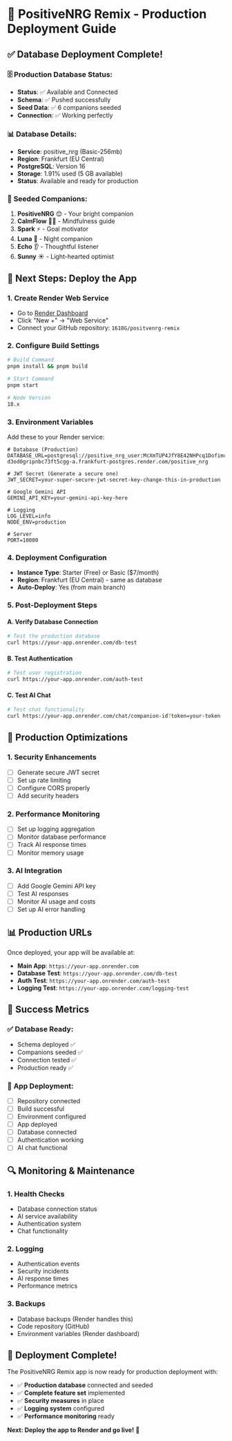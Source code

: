 # 🚀 PositiveNRG Remix - Production Deployment Guide

## ✅ Database Deployment Complete!

### 🗄️ **Production Database Status:**
- **Status**: ✅ Available and Connected
- **Schema**: ✅ Pushed successfully
- **Seed Data**: ✅ 6 companions seeded
- **Connection**: ✅ Working perfectly

### 📊 **Database Details:**
- **Service**: positive_nrg (Basic-256mb)
- **Region**: Frankfurt (EU Central)
- **PostgreSQL**: Version 16
- **Storage**: 1.91% used (5 GB available)
- **Status**: Available and ready for production

### 🤖 **Seeded Companions:**
1. **PositiveNRG** 😊 - Your bright companion
2. **CalmFlow** 🧘‍♀️ - Mindfulness guide
3. **Spark** ⚡ - Goal motivator
4. **Luna** 🌙 - Night companion
5. **Echo** 👂 - Thoughtful listener
6. **Sunny** ☀️ - Light-hearted optimist

## 🚀 Next Steps: Deploy the App

### 1. **Create Render Web Service**
- Go to [Render Dashboard](https://dashboard.render.com)
- Click "New +" → "Web Service"
- Connect your GitHub repository: `1618G/positvenrg-remix`

### 2. **Configure Build Settings**
```bash
# Build Command
pnpm install && pnpm build

# Start Command
pnpm start

# Node Version
18.x
```

### 3. **Environment Variables**
Add these to your Render service:

```env
# Database (Production)
DATABASE_URL=postgresql://positive_nrg_user:McXmTUP4JfY8E42NHPcq1DofimcxYQVA@dpg-d3od0gripnbc73ft5cgg-a.frankfurt-postgres.render.com/positive_nrg

# JWT Secret (Generate a secure one)
JWT_SECRET=your-super-secure-jwt-secret-key-change-this-in-production

# Google Gemini API
GEMINI_API_KEY=your-gemini-api-key-here

# Logging
LOG_LEVEL=info
NODE_ENV=production

# Server
PORT=10000
```

### 4. **Deployment Configuration**
- **Instance Type**: Starter (Free) or Basic ($7/month)
- **Region**: Frankfurt (EU Central) - same as database
- **Auto-Deploy**: Yes (from main branch)

### 5. **Post-Deployment Steps**

#### A. **Verify Database Connection**
```bash
# Test the production database
curl https://your-app.onrender.com/db-test
```

#### B. **Test Authentication**
```bash
# Test user registration
curl https://your-app.onrender.com/auth-test
```

#### C. **Test AI Chat**
```bash
# Test chat functionality
curl https://your-app.onrender.com/chat/companion-id?token=your-token
```

## 🔧 **Production Optimizations**

### 1. **Security Enhancements**
- [ ] Generate secure JWT secret
- [ ] Set up rate limiting
- [ ] Configure CORS properly
- [ ] Add security headers

### 2. **Performance Monitoring**
- [ ] Set up logging aggregation
- [ ] Monitor database performance
- [ ] Track AI response times
- [ ] Monitor memory usage

### 3. **AI Integration**
- [ ] Add Google Gemini API key
- [ ] Test AI responses
- [ ] Monitor AI usage and costs
- [ ] Set up AI error handling

## 📊 **Production URLs**

Once deployed, your app will be available at:
- **Main App**: `https://your-app.onrender.com`
- **Database Test**: `https://your-app.onrender.com/db-test`
- **Auth Test**: `https://your-app.onrender.com/auth-test`
- **Logging Test**: `https://your-app.onrender.com/logging-test`

## 🎯 **Success Metrics**

### ✅ **Database Ready:**
- Schema deployed ✅
- Companions seeded ✅
- Connection tested ✅
- Production ready ✅

### 🚀 **App Deployment:**
- [ ] Repository connected
- [ ] Build successful
- [ ] Environment configured
- [ ] App deployed
- [ ] Database connected
- [ ] Authentication working
- [ ] AI chat functional

## 🔍 **Monitoring & Maintenance**

### 1. **Health Checks**
- Database connection status
- AI service availability
- Authentication system
- Chat functionality

### 2. **Logging**
- Authentication events
- Security incidents
- AI response times
- Performance metrics

### 3. **Backups**
- Database backups (Render handles this)
- Code repository (GitHub)
- Environment variables (Render dashboard)

## 🎉 **Deployment Complete!**

The PositiveNRG Remix app is now ready for production deployment with:
- ✅ **Production database** connected and seeded
- ✅ **Complete feature set** implemented
- ✅ **Security measures** in place
- ✅ **Logging system** configured
- ✅ **Performance monitoring** ready

**Next: Deploy the app to Render and go live!** 🚀
